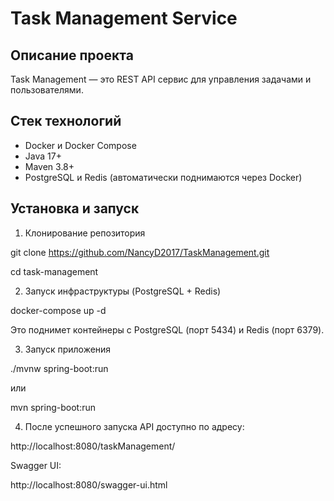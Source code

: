 # Task Management Service

## Описание проекта

Task Management — это REST API сервис для управления задачами и пользователями.

## Стек технологий

- Docker и Docker Compose
- Java 17+
- Maven 3.8+
- PostgreSQL и Redis (автоматически поднимаются через Docker)

## Установка и запуск

1. Клонирование репозитория

git clone https://github.com/NancyD2017/TaskManagement.git

cd task-management

2. Запуск инфраструктуры (PostgreSQL + Redis)

docker-compose up -d

Это поднимет контейнеры с PostgreSQL (порт 5434) и Redis (порт 6379).

3. Запуск приложения

./mvnw spring-boot:run

или

mvn spring-boot:run

4. После успешного запуска API доступно по адресу:

http://localhost:8080/taskManagement/

Swagger UI:

http://localhost:8080/swagger-ui.html

